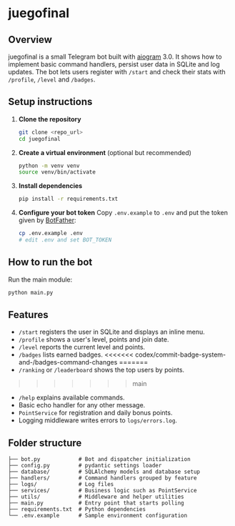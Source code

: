 # juegofinal

## Overview

juegofinal is a small Telegram bot built with [aiogram](https://docs.aiogram.dev/) 3.0. It shows how to implement basic command handlers, persist user data in SQLite and log updates. The bot lets users register with `/start` and check their stats with `/profile`, `/level` and `/badges`.

## Setup instructions

1. **Clone the repository**
   ```bash
   git clone <repo_url>
   cd juegofinal
   ```
2. **Create a virtual environment** (optional but recommended)
   ```bash
   python -m venv venv
   source venv/bin/activate
   ```
3. **Install dependencies**
   ```bash
   pip install -r requirements.txt
   ```
4. **Configure your bot token**
   Copy `.env.example` to `.env` and put the token given by [BotFather](https://t.me/BotFather):
   ```bash
   cp .env.example .env
   # edit .env and set BOT_TOKEN
   ```

## How to run the bot

Run the main module:
```bash
python main.py
```

## Features

- `/start` registers the user in SQLite and displays an inline menu.
- `/profile` shows a user's level, points and join date.
- `/level` reports the current level and points.
- `/badges` lists earned badges.
<<<<<<< codex/commit-badge-system-and-/badges-command-changes
=======
- `/ranking` or `/leaderboard` shows the top users by points.
>>>>>>> main
- `/help` explains available commands.
- Basic echo handler for any other message.
- `PointService` for registration and daily bonus points.
- Logging middleware writes errors to `logs/errors.log`.

## Folder structure

```
├── bot.py            # Bot and dispatcher initialization
├── config.py         # pydantic settings loader
├── database/         # SQLAlchemy models and database setup
├── handlers/         # Command handlers grouped by feature
├── logs/             # Log files
├── services/         # Business logic such as PointService
├── utils/            # Middleware and helper utilities
├── main.py           # Entry point that starts polling
├── requirements.txt  # Python dependencies
└── .env.example      # Sample environment configuration
```

